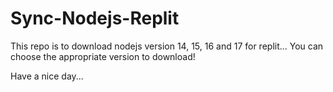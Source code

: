 # Sync-Nodejs-Replit

This repo is to download nodejs version 14, 15, 16 and 17 for replit...
You can choose the appropriate version to download!

Have a nice day...
